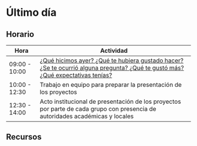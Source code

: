 # Último día


## Horario

| Hora          | Actividad                                                                |
| ------------- | -------------------------------------------------------------------------|
| 09:00 - 10:00 | [¿Qué hicimos ayer? ¿Qué te hubiera gustado hacer? ¿Se te ocurrió alguna pregunta? ¿Qué te gustó más? ¿Qué expectativas tenías?](../fichas/dia-2/repaso.md)  | 
| 10:00 - 12:30 | Trabajo en equipo para preparar la presentación de los proyectos | 
| 12:30 - 14:00 | Acto institucional de presentación de los proyectos por parte de cada grupo con presencia de autoridades académicas y locales | 


## Recursos


